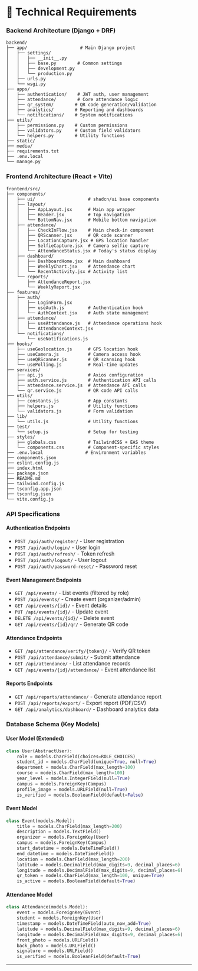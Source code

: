 # 🔧 Technical Requirements

### Backend Architecture (Django + DRF)
```
backend/
├── app/                    # Main Django project
│   ├── settings/
│   │   ├── __init__.py
│   │   ├── base.py        # Common settings
│   │   ├── development.py
│   │   └── production.py
│   ├── urls.py
│   └── wsgi.py
├── apps/
│   ├── authentication/    # JWT auth, user management
│   ├── attendance/        # Core attendance logic
│   ├── qr_system/        # QR code generation/validation
│   ├── analytics/        # Reporting and dashboards
│   └── notifications/    # System notifications
├── utils/
│   ├── permissions.py    # Custom permissions
│   ├── validators.py     # Custom field validators
│   └── helpers.py        # Utility functions
├── static/
├── media/
├── requirements.txt
├── .env.local
└── manage.py
```

### Frontend Architecture (React + Vite)
```
frontend/src/
├── components/
│   ├── ui/                    # shadcn/ui base components
│   ├── layout/
│   │   ├── AppLayout.jsx      # Main app wrapper
│   │   ├── Header.jsx         # Top navigation
│   │   └── BottomNav.jsx      # Mobile bottom navigation
│   ├── attendance/
│   │   ├── CheckInFlow.jsx    # Main check-in component
│   │   ├── QRScanner.jsx      # QR code scanner
│   │   ├── LocationCapture.jsx # GPS location handler
│   │   ├── SelfieCapture.jsx  # Camera selfie capture
│   │   └── AttendanceStatus.jsx # Today's status display
│   ├── dashboard/
│   │   ├── DashboardHome.jsx  # Main dashboard
│   │   ├── WeeklyChart.jsx    # Attendance chart
│   │   └── RecentActivity.jsx # Activity list
│   └── reports/
│       ├── AttendanceReport.jsx
│       └── WeeklyReport.jsx
├── features/
│   ├── auth/
│   │   ├── LoginForm.jsx
│   │   ├── useAuth.js         # Authentication hook
│   │   └── AuthContext.jsx    # Auth state management
│   ├── attendance/
│   │   ├── useAttendance.js   # Attendance operations hook
│   │   └── AttendanceContext.jsx
│   └── notifications/
│       └── useNotifications.js
├── hooks/
│   ├── useGeolocation.js      # GPS location hook
│   ├── useCamera.js           # Camera access hook
│   ├── useQRScanner.js        # QR scanning hook
│   └── usePolling.js          # Real-time updates
├── services/
│   ├── api.js                 # Axios configuration
│   ├── auth.service.js        # Authentication API calls
│   ├── attendance.service.js  # Attendance API calls
│   └── qr.service.js          # QR code API calls
├── utils/
│   ├── constants.js           # App constants
│   ├── helpers.js             # Utility functions
│   └── validators.js          # Form validation
├── lib/
│   └── utils.js               # Utility functions
├── test/
│   └── setup.js               # Setup for testing
├── styles/
│   ├── globals.css            # TailwindCSS + EAS theme
│   └── components.css         # Component-specific styles
├── .env.local                # Environment variables
├── components.json
├── eslint.config.js
├── index.html
├── package.json
├── README.md
├── tailwind.config.js
├── tsconfig.app.json
├── tsconfig.json
└── vite.config.js
```

### API Specifications

#### Authentication Endpoints
- `POST /api/auth/register/` - User registration
- `POST /api/auth/login/` - User login
- `POST /api/auth/refresh/` - Token refresh
- `POST /api/auth/logout/` - User logout
- `POST /api/auth/password-reset/` - Password reset

#### Event Management Endpoints
- `GET /api/events/` - List events (filtered by role)
- `POST /api/events/` - Create event (organizer/admin)
- `GET /api/events/{id}/` - Event details
- `PUT /api/events/{id}/` - Update event
- `DELETE /api/events/{id}/` - Delete event
- `GET /api/events/{id}/qr/` - Generate QR code

#### Attendance Endpoints
- `GET /api/attendance/verify/{token}/` - Verify QR token
- `POST /api/attendance/submit/` - Submit attendance
- `GET /api/attendance/` - List attendance records
- `GET /api/events/{id}/attendance/` - Event attendance list

#### Reports Endpoints
- `GET /api/reports/attendance/` - Generate attendance report
- `POST /api/reports/export/` - Export report (PDF/CSV)
- `GET /api/analytics/dashboard/` - Dashboard analytics data

### Database Schema (Key Models)

#### User Model (Extended)
```python
class User(AbstractUser):
    role = models.CharField(choices=ROLE_CHOICES)
    student_id = models.CharField(unique=True, null=True)
    department = models.CharField(max_length=100)
    course = models.CharField(max_length=100)
    year_level = models.IntegerField(null=True)
    campus = models.ForeignKey(Campus)
    profile_image = models.URLField(null=True)
    is_verified = models.BooleanField(default=False)
```

#### Event Model
```python
class Event(models.Model):
    title = models.CharField(max_length=200)
    description = models.TextField()
    organizer = models.ForeignKey(User)
    campus = models.ForeignKey(Campus)
    start_datetime = models.DateTimeField()
    end_datetime = models.DateTimeField()
    location = models.CharField(max_length=200)
    latitude = models.DecimalField(max_digits=9, decimal_places=6)
    longitude = models.DecimalField(max_digits=9, decimal_places=6)
    qr_token = models.CharField(max_length=100, unique=True)
    is_active = models.BooleanField(default=True)
```

#### Attendance Model
```python
class Attendance(models.Model):
    event = models.ForeignKey(Event)
    student = models.ForeignKey(User)
    timestamp = models.DateTimeField(auto_now_add=True)
    latitude = models.DecimalField(max_digits=9, decimal_places=6)
    longitude = models.DecimalField(max_digits=9, decimal_places=6)
    front_photo = models.URLField()
    back_photo = models.URLField()
    signature = models.URLField()
    is_verified = models.BooleanField(default=True)
```

---

